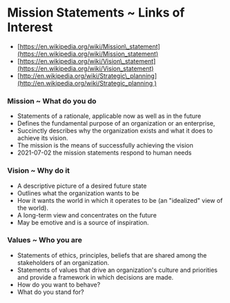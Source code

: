 # Mission Statements ~ Links of Interest

* [https://en.wikipedia.org/wiki/Mission\_statement](https://en.wikipedia.org/wiki/Mission_statement)
* [https://en.wikipedia.org/wiki/Vision\_statement](https://en.wikipedia.org/wiki/Vision_statement)
* [http://en.wikipedia.org/wiki/Strategic\_planning](http://en.wikipedia.org/wiki/Strategic_planning )

### Mission ~ What do you do

* Statements of a rationale, applicable now as well as in the future
* Defines the fundamental purpose of an organization or an enterprise,
* Succinctly describes why the organization exists and what it does to achieve its vision.
* The mission is the means of successfully achieving the vision
* 2021-07-02 the mission statements respond to human needs

### Vision ~ Why do it

* A descriptive picture of a desired future state
* Outlines what the organization wants to be
* How it wants the world in which it operates to be (an "idealized" view of the world).
* A long-term view and concentrates on the future
* May be emotive and is a source of inspiration.

### Values ~ Who you are

* Statements of ethics, principles, beliefs that are shared among the stakeholders of an organization.
* Statements of values that drive an organization's culture and priorities and provide a framework in which decisions are made.
* How do you want to behave?
* What do you stand for?
